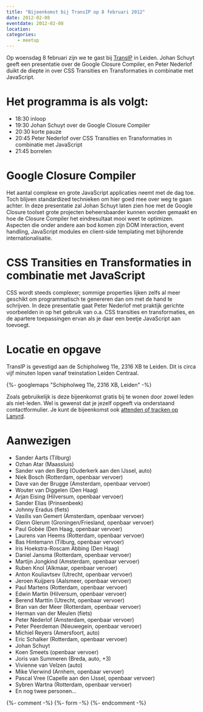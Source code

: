 ```yaml
---
title: "Bijeenkomst bij TransIP op 8 februari 2012"
date: 2012-02-08
eventdate: 2012-02-08
location:
categories:
    - meetup
---
```

Op woensdag 8 februari zijn we te gast bij [TransIP](http://www.transip.nl) in Leiden. Johan Schuyt geeft een presentatie over de Google Closure Compiler, en Peter Nederlof duikt de diepte in over CSS Transities en Transformaties in combinatie met JavaScript.

# Het programma is als volgt:

* 18:30 inloop
* 19:30 Johan Schuyt over de Google Closure Compiler
* 20:30 korte pauze
* 20:45 Peter Nederlof over CSS Transities en Transformaties in combinatie met JavaScript
* 21:45 borrelen

# Google Closure Compiler

Het aantal complexe en grote JavaScript applicaties neemt met de dag toe. Toch blijven standardized technieken om hier goed mee over weg te gaan achter. In deze presentatie zal Johan Schuyt laten zien hoe met de Google Closure toolset grote projecten beheersbaarder kunnen worden gemaakt en hoe de Closure Compiler het eindresultaat mooi weet te optimizen. Aspecten die onder andere aan bod komen zijn DOM interaction, event handling, JavaScript modules en client-side templating met bijhorende internationalisatie.

# CSS Transities en Transformaties in combinatie met JavaScript

CSS wordt steeds complexer; sommige properties lijken zelfs al meer geschikt om programmatisch te genereren dan om met de hand te schrijven. In deze presentatie gaat Peter Nederlof met praktijk gerichte voorbeelden in op het gebruik van o.a. CSS transities en transformaties, en de apartere toepassingen ervan als je daar een beetje JavaScript aan toevoegt.

# Locatie en opgave

TransIP is gevestigd aan de Schipholweg 11e, 2316 XB te Leiden. Dit is circa vijf minuten lopen vanaf treinstation Leiden Centraal.

{%- googlemaps "Schipholweg 11e, 2316 XB, Leiden" -%}

Zoals gebruikelijk is deze bijeenkomst gratis bij te wonen door zowel leden als niet-leden. Wel is gewenst dat je jezelf opgeeft via onderstaand contactformulier. Je kunt de bijeenkomst ook [attenden of tracken op Lanyrd](http://lanyrd.com/2012/fronteers-transip/).

# Aanwezigen

* Sander Aarts (Tilburg)
* Ozhan Atar (Maassluis)
* Sander van den Berg (Ouderkerk aan den IJssel, auto)
* Niek Bosch (Rotterdam, openbaar vervoer)
* Dave van der Brugge (Amsterdam, openbaar vervoer)
* Wouter van Diggelen (Den Haag)
* Arjan Eising (Hilversum, openbaar vervoer)
* Sander Elias (Prinsenbeek)
* Johnny Eradus (fiets)
* Vasilis van Gemert (Amsterdam, openbaar vervoer)
* Glenn Glerum (Groningen/Friesland, openbaar vervoer)
* Paul Gobée (Den Haag, openbaar vervoer)
* Laurens van Heems (Rotterdam, openbaar vervoer)
* Bas Hintemann (Tilburg, openbaar vervoer)
* Iris Hoekstra-Roscam Abbing (Den Haag)
* Daniel Jansma (Rotterdam, openbaar vervoer)
* Martijn Jongkind (Amsterdam, openbaar vervoer)
* Ruben Knol (Alkmaar, openbaar vervoer)
* Anton Kouliavtsev (Utrecht, openbaar vervoer)
* Jeroen Kuijpers (Aalsmeer, openbaar vervoer)
* Paul Martens (Rotterdam, openbaar vervoer)
* Edwin Martin (Hilversum, openbaar vervoer)
* Berend Marttin (Utrecht, openbaar vervoer)
* Bran van der Meer (Rotterdam, openbaar vervoer)
* Herman van der Meulen (fiets)
* Peter Nederlof (Amsterdam, openbaar vervoer)
* Peter Peerdeman (Nieuwegein, openbaar vervoer)
* Michiel Reyers (Amersfoort, auto)
* Eric Schalker (Rotterdam, openbaar vervoer)
* Johan Schuyt
* Koen Smeets (openbaar vervoer)
* Joris van Summeren (Breda, auto, +3)
* Vivienne van Velzen (auto)
* Mike Vierwind (Arnhem, openbaar vervoer)
* Pascal Vree (Capelle aan den IJssel, openbaar vervoer)
* Sybren Wartna (Rotterdam, openbaar vervoer)
* En nog twee personen…

{%- comment -%}
{%- form -%}
{%- endcomment -%}

